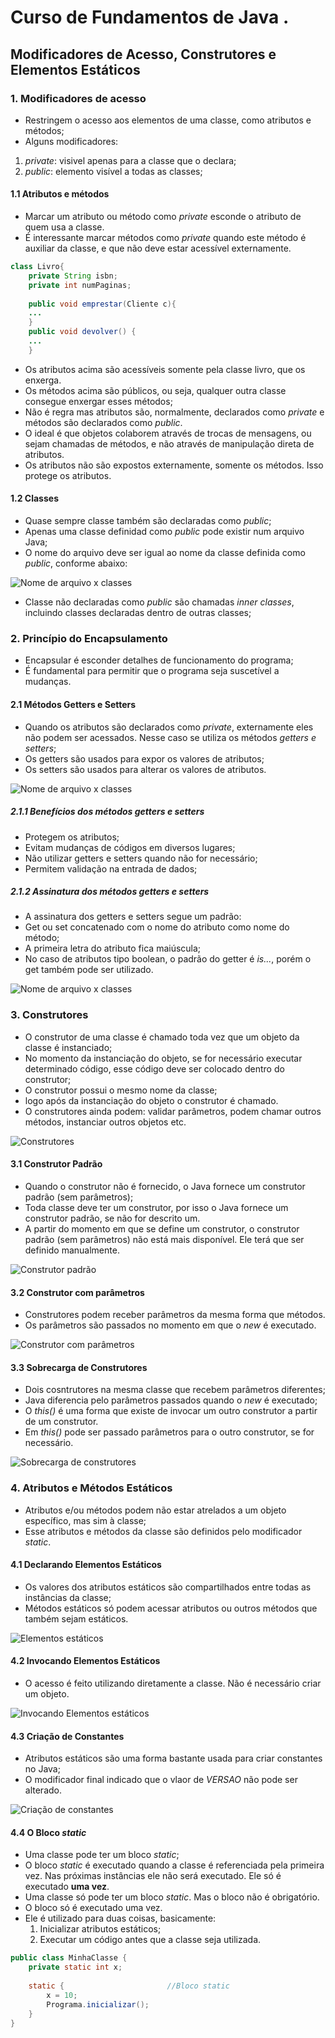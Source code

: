 # Curso de Fundamentos de Java .

## Modificadores de Acesso, Construtores e Elementos Estáticos

### 1. Modificadores de acesso

- Restringem o acesso aos elementos de uma classe, como atributos e métodos;
- Alguns modificadores:
1. _private_: visivel apenas para a classe que o declara;
2. _public_: elemento visível a todas as classes;

#### 1.1 Atributos e métodos
 
- Marcar um atributo ou método como _private_ esconde o atributo de quem usa a classe. 
- É interessante marcar métodos como _private_ quando este método é auxiliar da classe, e que não deve estar acessível externamente. 


```java
class Livro{
	private String isbn;
	private int numPaginas;
	
	public void emprestar(Cliente c){
	...
	}
	public void devolver() {
	...
	} 
```
 - Os atributos acima são acessíveis somente pela classe livro, que os enxerga.
 - Os métodos acima são públicos, ou seja, qualquer outra classe consegue enxergar esses métodos;
 - Não é regra mas atributos são, normalmente, declarados como _private_ e métodos são declarados como _public_.
 - O ideal é que objetos colaborem através de trocas de mensagens, ou sejam chamadas de métodos, e não através de manipulação direta de atributos. 
 - Os atributos não são expostos externamente, somente os métodos. Isso protege os atributos.
 
#### 1.2 Classes

- Quase sempre classe também são declaradas como _public_;
- Apenas uma classe definidad como _public_ pode existir num arquivo Java;
- O nome do arquivo deve ser igual ao nome da classe definida como _public_, conforme abaixo:

![Nome de arquivo x classes](src/img/fig16_nome_classes.png)

- Classe não declaradas como _public_ são chamadas _inner classes_, incluindo classes declaradas dentro de outras classes;

### 2. Princípio do Encapsulamento

- Encapsular é esconder detalhes de funcionamento do programa; 
- É fundamental para permitir que o programa seja suscetível a mudanças.

#### 2.1 Métodos Getters e Setters

- Quando os atributos são declarados como _private_, externamente eles não podem ser acessados. Nesse caso se utiliza os métodos _getters e setters_;
- Os getters são usados para expor os valores de atributos;
- Os setters são usados para alterar os valores de atributos. 

![Nome de arquivo x classes](src/img/fig17_getters_setters.png)

##### 2.1.1 Benefícios dos métodos getters e setters

- Protegem os atributos;
- Evitam mudanças de códigos em diversos lugares;
- Não utilizar getters e setters quando não for necessário;
- Permitem validação na entrada de dados;

##### 2.1.2 Assinatura dos métodos getters e setters

- A assinatura dos getters e setters segue um padrão:
- Get ou set concatenado com o nome do atributo como nome do método;
- A primeira letra do atributo fica maiúscula;
- No caso de atributos tipo boolean, o padrão do getter é _is..._, porém o get também pode ser utilizado.

![Nome de arquivo x classes](src/img/fig18_assinatuta_getters_setters.png)

### 3. Construtores

- O construtor de uma classe é chamado toda vez que um objeto da classe é instanciado;
- No momento da instanciação do objeto, se for necessário executar determinado código, esse código deve ser colocado dentro do construtor;
- O construtor possui o mesmo nome da classe;
- logo após da instanciação do objeto o construtor é chamado.
- O construtores ainda podem: validar parâmetros, podem chamar outros métodos, instanciar outros objetos etc.

![Construtores](src/img/fig19_construtores.png)

#### 3.1 Construtor Padrão

- Quando o construtor não é fornecido, o Java fornece um construtor padrão (sem parâmetros);
- Toda classe deve ter um construtor, por isso o Java fornece um construtor padrão, se não for descrito um.
- A partir do momento em que se define um construtor, o construtor padrão (sem parâmetros) não está mais disponível. Ele terá que ser definido manualmente. 

![Construtor padrão](src/img/fig20_construtor_padrao.png)

#### 3.2 Construtor com parâmetros

- Construtores podem receber parâmetros da mesma forma que métodos.
- Os parâmetros são passados no momento em que o _new_ é executado.

![Construtor com parâmetros](src/img/fig21_construtor_parametros.png)

#### 3.3 Sobrecarga de Construtores

- Dois cosntrutores na mesma classe que recebem parâmetros diferentes;
- Java diferencia pelo parâmetros passados quando o _new_ é executado;
- O _this()_ é uma forma que existe de invocar um outro construtor a partir de um construtor.
- Em _this()_ pode ser passado parâmetros para o outro construtor, se for necessário.

![Sobrecarga de construtores](src/img/fig22_sobrecarga_construtores.png)

### 4. Atributos e Métodos Estáticos 

- Atributos e/ou métodos podem não estar atrelados a um objeto específico, mas sim à classe;
- Esse atributos e métodos da classe são definidos pelo modificador _static_.

#### 4.1 Declarando Elementos Estáticos

- Os valores dos atributos estáticos são compartilhados entre todas as instâncias da classe;
- Métodos estáticos só podem acessar atributos ou outros métodos que também sejam estáticos.

![Elementos estáticos](src/img/fig23_elementos_estaticos.png)

#### 4.2 Invocando Elementos Estáticos

- O acesso é feito utilizando diretamente a classe. Não é necessário criar um objeto.

![Invocando Elementos estáticos](src/img/fig24_invocando_elementos_estaticos.png)

#### 4.3 Criação de Constantes

- Atributos estáticos são uma forma bastante usada para criar constantes no Java;
- O modificador final indicado que o vlaor de _VERSAO_ não pode ser alterado.

![Criação de constantes](src/img/fig25_criacao_de_constantes.png)

#### 4.4 O Bloco _static_

- Uma classe pode ter um bloco _static_;
- O bloco _static_ é executado quando a classe é referenciada pela primeira vez. Nas próximas instâncias ele não será executado. Ele só é executado **uma vez**.
- Uma classe só pode ter um bloco _static_. Mas o bloco não é obrigatório.
- O bloco só é executado uma vez.
- Ele é utilizado para duas coisas, basicamente:
	1. Inicializar atributos estáticos;
	2. Executar um código antes que a classe seja utilizada.



```java
public class MinhaClasse {
	private static int x;
	
	static {					   //Bloco static
		x = 10;
		Programa.inicializar();
	}
}

```




